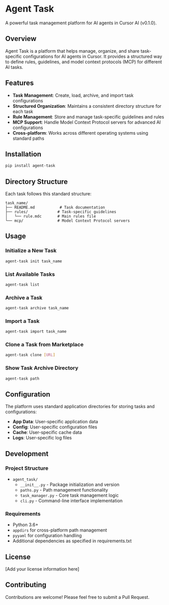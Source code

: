 # Agent Task

A powerful task management platform for AI agents in Cursor AI (v0.1.0).

## Overview

Agent Task is a platform that helps manage, organize, and share task-specific configurations for AI agents in Cursor. It provides a structured way to define rules, guidelines, and model context protocols (MCP) for different AI tasks.

## Features

- **Task Management**: Create, load, archive, and import task configurations
- **Structured Organization**: Maintains a consistent directory structure for each task
- **Rule Management**: Store and manage task-specific guidelines and rules
- **MCP Support**: Handle Model Context Protocol servers for advanced AI configurations
- **Cross-platform**: Works across different operating systems using standard paths

## Installation

```bash
pip install agent-task
```

## Directory Structure

Each task follows this standard structure:

```
task_name/
├── README.md           # Task documentation
├── rules/             # Task-specific guidelines
│   └── rule.mdc       # Main rules file
└── mcp/               # Model Context Protocol servers
```

## Usage

### Initialize a New Task

```bash
agent-task init task_name
```

### List Available Tasks

```bash
agent-task list
```

### Archive a Task

```bash
agent-task archive task_name
```

### Import a Task

```bash
agent-task import task_name
```

### Clone a Task from Marketplace

```bash
agent-task clone [URL]
```

### Show Task Archive Directory

```bash
agent-task path
```

## Configuration

The platform uses standard application directories for storing tasks and configurations:

- **App Data**: User-specific application data
- **Config**: User-specific configuration files
- **Cache**: User-specific cache data
- **Logs**: User-specific log files

## Development

### Project Structure

- `agent_task/`
  - `__init__.py` - Package initialization and version
  - `paths.py` - Path management functionality
  - `task_manager.py` - Core task management logic
  - `cli.py` - Command-line interface implementation

### Requirements

- Python 3.6+
- `appdirs` for cross-platform path management
- `pyyaml` for configuration handling
- Additional dependencies as specified in requirements.txt

## License

[Add your license information here]

## Contributing

Contributions are welcome! Please feel free to submit a Pull Request.